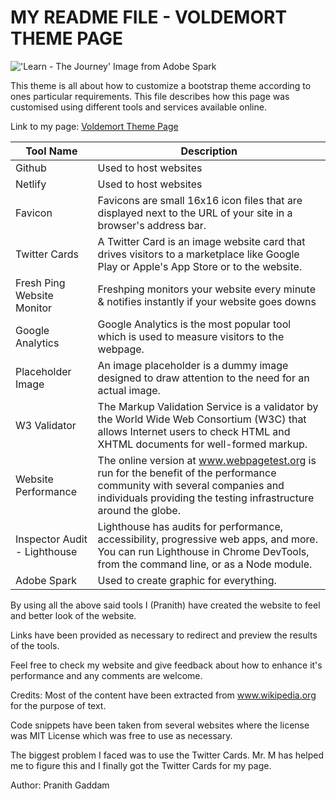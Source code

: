 # MY README FILE - VOLDEMORT THEME PAGE

!['Learn - The Journey' Image from Adobe Spark](https://cdn.cp.adobe.io/content/2/dcx/70adda06-0bc5-43a6-ad98-29b5b79f6983/rendition/preview.jpg/version/0/format/jpg/dimension/width/size/1200)

This theme is all about how to customize a bootstrap theme according to ones particular requirements. This file describes how this page was customised using different tools and services available online.

Link to my page:   [Voldemort Theme Page](https://gaddampranith.github.io/quickmark4/vm.html)

| Tool Name | Description |
| ----------- | ----------- |
| Github | Used to host websites |
| Netlify | Used to host websites |
| Favicon | Favicons are small 16x16 icon files that are displayed next to the URL of your site in a browser's address bar. |
| Twitter Cards | A Twitter Card is an image website card that drives visitors to a marketplace like Google Play or Apple's App Store or to the website. |
| Fresh Ping Website Monitor | Freshping monitors your website every minute & notifies instantly if your website goes downs |
| Google Analytics | Google Analytics is the most popular tool which is used to measure  visitors to the webpage. |
| Placeholder Image | An image placeholder is a dummy image designed to draw attention to the need for an actual image. |
| W3 Validator | The Markup Validation Service is a validator by the World Wide Web Consortium (W3C) that allows Internet users to check HTML and XHTML documents for well-formed markup. |
| Website Performance | The online version at www.webpagetest.org is run for the benefit of the performance community with several companies and individuals providing the testing infrastructure around the globe. |
| Inspector Audit - Lighthouse | Lighthouse has audits for performance, accessibility, progressive web apps, and more. You can run Lighthouse in Chrome DevTools, from the command line, or as a Node module. |
| Adobe Spark | Used to create graphic for everything. |

By using all the above said tools I (Pranith) have created the website to feel and better look of the website.

Links have been provided as necessary to redirect and preview the results of the tools.

Feel free to check my website and give feedback about how to enhance it's performance and any comments are welcome.


Credits:
Most of the content have been extracted from www.wikipedia.org for the purpose of text.

Code snippets have been taken from several websites where the license was MIT License which was free to use as necessary.

The biggest problem I faced was to use the Twitter Cards. Mr. M has helped me to figure this and I finally got the Twitter Cards for my page.

Author: Pranith Gaddam
